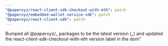 ```yaml
---
"@paperxyz/react-client-sdk-checkout-with-eth": patch
"@paperxyz/embedded-wallet-service-sdk": patch
"@paperxyz/react-client-sdk": patch
---
```


Bumped all @paperxyz/_ packages to be the latest version (_) and updated the react-client-sdk-checkout-with-eth version label in the dom"
